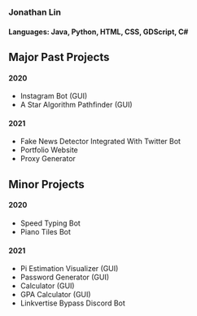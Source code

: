 ### Jonathan Lin
#### Languages: Java, Python, HTML, CSS, GDScript, C#
### 

## Major Past Projects
#### 2020
- Instagram Bot (GUI)
- A Star Algorithm Pathfinder (GUI)

#### 2021
- Fake News Detector Integrated With Twitter Bot
- Portfolio Website
- Proxy Generator

## Minor Projects
#### 2020
- Speed Typing Bot
- Piano Tiles Bot
#### 2021
- Pi Estimation Visualizer (GUI)
- Password Generator (GUI)
- Calculator (GUI)
- GPA Calculator (GUI)
- Linkvertise Bypass Discord Bot
